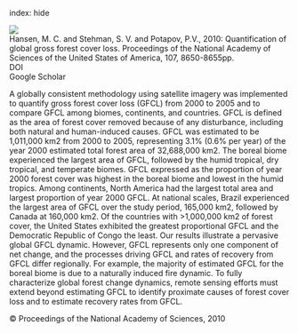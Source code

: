 index: hide

<div class="Citation">
    <div class="Citation-thumb CitationThumb-linked"  data-href="https://doi.org/10.1073/pnas.0912668107">
      <img src="https://static.claimspace.cloud/climate-study-static/refs/thumbs/6/Hansen_et_al_2010-thumb.png" />
    </div>

  <div class="Citation-body">
    <div class="Citation-text">Hansen, M. C. and Stehman, S. V. and Potapov, P.V., 2010: Quantification of global gross forest cover loss. <span class="Article-journal">Proceedings of the National Academy of Sciences of the United States of America, </span><span class="Article-volume">107, </span>8650-8655pp.</div>
    <div class="Citation-links">
      <div class="CitationLink" data-href="https://doi.org/10.1073/pnas.0912668107">
        <div class="CitationLink-icon CitationLink-Doi"></div>
        <div class="CitationLink-text">DOI</div>
      </div>
      <div class="CitationLink" data-href="https://scholar.google.com/scholar?q=10.1073/pnas.0912668107">
        <div class="CitationLink-icon CitationLink-Scholar"></div>
        <div class="CitationLink-text">Google Scholar</div>
      </div>
    </div>
  </div>
</div>

A globally consistent methodology using satellite imagery was implemented to quantify gross forest cover loss (GFCL) from 2000 to 2005 and to compare GFCL among biomes, continents, and countries. GFCL is defined as the area of forest cover removed because of any disturbance, including both natural and human-induced causes. GFCL was estimated to be 1,011,000 km2 from 2000 to 2005, representing 3.1% (0.6% per year) of the year 2000 estimated total forest area of 32,688,000 km2. The boreal biome experienced the largest area of GFCL, followed by the humid tropical, dry tropical, and temperate biomes. GFCL expressed as the proportion of year 2000 forest cover was highest in the boreal biome and lowest in the humid tropics. Among continents, North America had the largest total area and largest proportion of year 2000 GFCL. At national scales, Brazil experienced the largest area of GFCL over the study period, 165,000 km2, followed by Canada at 160,000 km2. Of the countries with >1,000,000 km2 of forest cover, the United States exhibited the greatest proportional GFCL and the Democratic Republic of Congo the least. Our results illustrate a pervasive global GFCL dynamic. However, GFCL represents only one component of net change, and the processes driving GFCL and rates of recovery from GFCL differ regionally. For example, the majority of estimated GFCL for the boreal biome is due to a naturally induced fire dynamic. To fully characterize global forest change dynamics, remote sensing efforts must extend beyond estimating GFCL to identify proximate causes of forest cover loss and to estimate recovery rates from GFCL.

<div class="Citation-copy">
&copy; Proceedings of the National Academy of Sciences, 2010
</div>